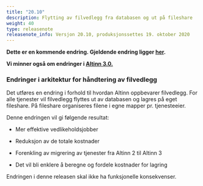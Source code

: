 ```yaml
---
title: "20.10"
description: Flytting av filvedlegg fra databasen og ut på fileshare
weight: 40
type: releasenote
releasenote_info: Versjon 20.10, produksjonssettes 19. oktober 2020
---
```

**Dette er en kommende endring. Gjeldende endring ligger [her](../20-9).**

**Vi minner også om endringer i [Altinn 3.0.](https://github.com/Altinn/altinn-studio/releases)**

### Endringer i arkitektur for håndtering av filvedlegg

Det utføres en endring i forhold til hvordan Altinn oppbevarer filvedlegg. For alle tjenester vil filvedlegg flyttes ut av databasen og lagres på eget fileshare. På fileshare organiseres filene i egne mapper pr. tjenesteeier.  

Denne endringen vil gi følgende resultat:

- Mer effektive vedlikeholdsjobber 

- Reduksjon av de totale kostnader

- Forenkling av migrering av tjenester fra Altinn 2 til Altinn 3

- Det vil bli enklere å beregne og fordele kostnader for lagring

Endringen i denne releasen skal ikke ha funksjonelle konsekvenser.
